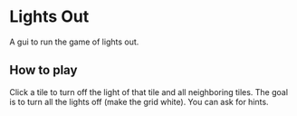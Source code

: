 # Lights Out
A gui to run the game of lights out.

## How to play
Click a tile to turn off the light of that tile and all neighboring tiles. The goal is to turn all the lights off (make the grid white). You can ask for hints.
